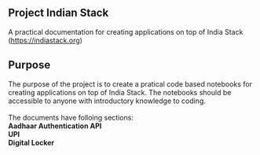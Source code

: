 ## Project Indian Stack 
A practical documentation for creating applications on top of India Stack (https://indiastack.org)

## Purpose
The purpose of the project is to create a pratical code based notebooks for creating applications on top of India Stack. The notebooks should be accessible to anyone with introductory knowledge to coding. </br>
</br>
The documents have folloing sections: </br>
**Aadhaar Authentication API**</br>
**UPI**</br>
**Digital Locker**</br>
